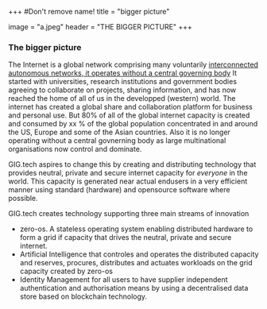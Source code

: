 +++
#Don't remove name!
title = "bigger picture"

image = "a.jpeg"
header = "THE BIGGER PICTURE"
+++

### The bigger picture ###

The Internet is a global network comprising many voluntarily [interconnected autonomous networks, it operates without a central governing body](https://en.wikipedia.org/wiki/Internet)  It started with universities, research institutions and government bodies agreeing to collaborate on projects, sharing information, and has now reached the home of all of us in the developped (western) world.  The internet has created a global share and collaboration platform for business and personal use. But 80% of all of the global internet capacity is created and consumed by xx % of the global population concentrated in and around the US, Europe and some of the Asian countries.  Also it is no longer operating without a central govnerning body as  large multinational organisations now control and dominate.

GIG.tech aspires to change this by creating and distributing technology that provides neutral, private and secure internet capacity for _everyone_ in the world.  This capacity is generated near actual endusers in a very efficient manner using standard (hardware) and opensource software where possible.

GIG.tech  creates technology supporting three main streams of innovation
- zero-os.  A stateless  operating system enabling distributed hardware to form a grid if capacity that drives the neutral, private and secure internet.
- Artificial Intelligence that controles and operates the distributed capacity and reserves, procures, distributes and actuates workloads on the grid capacity created by zero-os
- Identity Management for all users to have supplier independent authentication and authorisation means by using a decentralised data store based on blockchain technology.